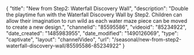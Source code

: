 {
    "title": "New from Step2: Waterfall Discovery Wall",
    "description": "Double the playtime fun with the Waterfall Discovery Wall by Step2. Children can allow their imagination to run wild as each water maze piece can be moved to create a new design.",
    "channelid": "85595586",
    "videoid": "85234922",
    "date_created": "1485983955",
    "date_modified": "1490126069",
    "type": "captivate",
    "layout": "channelVideo",
    "url": "\/seasonal\/new-from-step2-waterfall-discovery-wall\/85595586-85234922"
}